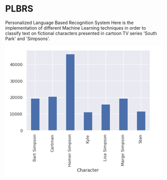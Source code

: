 # PLBRS
Personalized Language Based Recognition System
Here is the implementation of different Machine Learning techniques in order to classify text on fictional characters presented in cartoon TV series 'South Park' and 'Simpsons'.

![alt text](https://github.com/Chimonas/PLBRS/blob/master/images/sentences_per_character.png)
